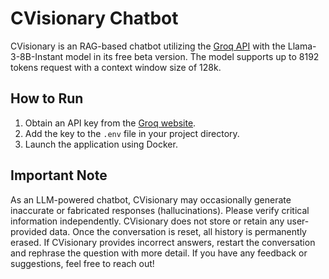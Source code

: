 # CVisionary Chatbot

CVisionary is an RAG-based chatbot utilizing the [Groq API](https://console.groq.com/docs/models) with the Llama-3-8B-Instant model in its free beta version. The model supports up to 8192 tokens request with a context window size of 128k. 

## How to Run
1. Obtain an API key from the [Groq website](https://console.groq.com/docs/models).
2. Add the key to the `.env` file in your project directory.
3. Launch the application using Docker.

## Important Note
As an LLM-powered chatbot, CVisionary may occasionally generate inaccurate or fabricated responses (hallucinations). Please verify critical information independently.
CVisionary does not store or retain any user-provided data. Once the conversation is reset, all history is permanently erased.
If CVisionary provides incorrect answers, restart the conversation and rephrase the question with more detail.
If you have any feedback or suggestions, feel free to reach out!

